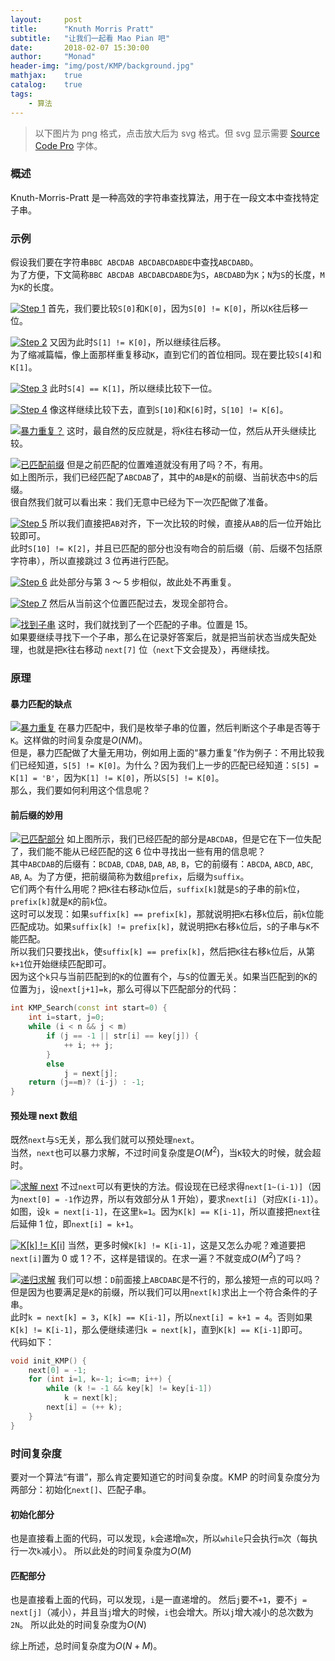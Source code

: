 ```yaml
---
layout:     post
title:      "Knuth Morris Pratt"
subtitle:   "让我们一起看 Mao Pian 吧"
date:       2018-02-07 15:30:00
author:     "Monad"
header-img: "img/post/KMP/background.jpg"
mathjax:    true
catalog:    true
tags:
    - 算法
---
```


> 以下图片为 png 格式，点击放大后为 svg 格式。但 svg 显示需要 [Source Code Pro](https://github.com/adobe-fonts/source-code-pro/archive/2.030R-ro/1.050R-it.zip) 字体。

### 概述
Knuth-Morris-Pratt 是一种高效的字符串查找算法，用于在一段文本中查找特定子串。

### 示例

假设我们要在字符串`BBC ABCDAB ABCDABCDABDE`中查找`ABCDABD`。  
为了方便，下文简称`BBC ABCDAB ABCDABCDABDE`为`S`，`ABCDABD`为`K`；`N`为`S`的长度，`M`为`K`的长度。

[![Step 1](/img/post/KMP/Step_1.png)](/img/post/KMP/Step_1.svg)
首先，我们要比较`S[0]`和`K[0]`，因为`S[0] != K[0]`，所以`K`往后移一位。

[![Step 2](/img/post/KMP/Step_2.png)](/img/post/KMP/Step_2.svg)
又因为此时`S[1] != K[0]`，所以继续往后移。  
为了缩减篇幅，像上面那样重复移动`K`，直到它们的首位相同。现在要比较`S[4]`和`K[1]`。

[![Step 3](/img/post/KMP/Step_3.png)](/img/post/KMP/Step_3.svg)
此时`S[4] == K[1]`，所以继续比较下一位。

[![Step 4](/img/post/KMP/Step_4.png)](/img/post/KMP/Step_4.svg)
像这样继续比较下去，直到`S[10]`和`K[6]`时，`S[10] != K[6]`。

[![暴力重复？](/img/post/KMP/WrongRepeat.png)](/img/post/KMP/WrongRepeat.svg)
这时，最自然的反应就是，将`K`往右移动一位，然后从开头继续比较。

[![已匹配前缀](/img/post/KMP/Prefix.png)](/img/post/KMP/Prefix.svg)
但是之前匹配的位置难道就没有用了吗？不，有用。  
如上图所示，我们已经匹配了`ABCDAB`了，其中的`AB`是`K`的前缀、当前状态中`S`的后缀。  
很自然我们就可以看出来：我们无意中已经为下一次匹配做了准备。

[![Step 5](/img/post/KMP/Step_5.png)](/img/post/KMP/Step_5.svg)
所以我们直接把`AB`对齐，下一次比较的时候，直接从`AB`的后一位开始比较即可。  
此时`S[10] != K[2]`，并且已匹配的部分也没有吻合的前后缀（前、后缀不包括原字符串），所以直接跳过 3 位再进行匹配。

[![Step 6](/img/post/KMP/Step_6.png)](/img/post/KMP/Step_6.svg)
此处部分与第 3 ～ 5 步相似，故此处不再重复。

[![Step 7](/img/post/KMP/Step_7.png)](/img/post/KMP/Step_7.svg)
然后从当前这个位置匹配过去，发现全部符合。

[![找到子串](/img/post/KMP/Found.png)](/img/post/KMP/Found.svg)
这时，我们就找到了一个匹配的子串。位置是 15。  
如果要继续寻找下一个子串，那么在记录好答案后，就是把当前状态当成失配处理，也就是把`K`往右移动 `next[7]` 位（`next`下文会提及），再继续找。

### 原理

#### 暴力匹配的缺点
[![暴力重复](/img/post/KMP/WrongRepeat.png)](/img/post/KMP/WrongRepeat.svg)
在暴力匹配中，我们是枚举子串的位置，然后判断这个子串是否等于`K`。这样做的时间复杂度是$O(NM)$。  
但是，暴力匹配做了大量无用功，例如用上面的“暴力重复”作为例子：不用比较我们已经知道，`S[5] != K[0]`。为什么？因为我们上一步的匹配已经知道：`S[5] = K[1] = 'B'`，因为`K[1] != K[0]`，所以`S[5] != K[0]`。  
那么，我们要如何利用这个信息呢？

#### 前后缀的妙用
[![已匹配部分](/img/post/KMP/Prefix.png)](/img/post/KMP/Prefix.svg)
如上图所示，我们已经匹配的部分是`ABCDAB`，但是它在下一位失配了，我们能不能从已经匹配的这 6 位中寻找出一些有用的信息呢？  
其中`ABCDAB`的后缀有：`BCDAB`, `CDAB`, `DAB`, `AB`, `B`，它的前缀有：`ABCDA`, `ABCD`, `ABC`, `AB`, `A`。为了方便，把前缀简称为数组`prefix`，后缀为`suffix`。  
它们两个有什么用呢？把`K`往右移动`k`位后，`suffix[k]`就是`S`的子串的前`k`位，`prefix[k]`就是`K`的前`k`位。  
这时可以发现：如果`suffix[k] == prefix[k]`，那就说明把`K`右移`k`位后，前`k`位能匹配成功。如果`suffix[k] != prefix[k]`，就说明把`K`右移`k`位后，`S`的子串与`K`不能匹配。  
所以我们只要找出`k`，使`suffix[k] == prefix[k]`，然后把`K`往右移`k`位后，从第`k+1`位开始继续匹配即可。  
因为这个`k`只与当前匹配到的`K`的位置有个，与`S`的位置无关。如果当匹配到的`K`的位置为`j`，设`next[j+1]=k`，那么可得以下匹配部分的代码：  
``` c++
int KMP_Search(const int start=0) {
    int i=start, j=0;
    while (i < n && j < m)
        if (j == -1 || str[i] == key[j]) {
            ++ i; ++ j;
        }
        else
            j = next[j];
    return (j==m)? (i-j) : -1;
}
```

#### 预处理 next 数组
既然`next`与`S`无关，那么我们就可以预处理`next`。  
当然，`next`也可以暴力求解，不过时间复杂度是$O(M^2)$，当`K`较大的时候，就会超时。

[![求解 next](/img/post/KMP/Next_1.png)](/img/post/KMP/Next_1.svg)
不过`next`可以有更快的方法。假设现在已经求得`next[1~(i-1)]`（因为`next[0] = -1`作边界，所以有效部分从 1 开始），要求`next[i]`（对应`K[i-1]`）。  
如图，设`k = next[i-1]`，在这里`k=1`。因为`K[k] == K[i-1]`，所以直接把`next`往后延伸 1 位，即`next[i] = k+1`。

[![K[k] != K[i]](/img/post/KMP/Next_2.png)](/img/post/KMP/Next_2.svg)
当然，更多时候`K[k] != K[i-1]`，这是又怎么办呢？难道要把`next[i]`置为 0 或 1？不，这样是错误的。在求一遍？不就变成$O(M^2)$了吗？

[![递归求解](/img/post/KMP/Next_3.png)](/img/post/KMP/Next_3.svg)
我们可以想：`D`前面接上`ABCDABC`是不行的，那么接短一点的可以吗？但是因为也要满足是`K`的前缀，所以我们可以用`next[k]`求出上一个符合条件的子串。  
此时`k = next[k] = 3`，`K[k] == K[i-1]`，所以`next[i] = k+1 = 4`。否则如果`K[k] != K[i-1]`，那么便继续递归`k = next[k]`，直到`K[k] == K[i-1]`即可。  
代码如下：  
``` c++
void init_KMP() {
	next[0] = -1;
	for (int i=1, k=-1; i<=m; i++) {
		while (k != -1 && key[k] != key[i-1])
			k = next[k];
		next[i] = (++ k);
	}
}
```

### 时间复杂度
要对一个算法“有谱”，那么肯定要知道它的时间复杂度。KMP 的时间复杂度分为两部分：初始化`next[]`、匹配子串。  

#### 初始化部分
也是直接看上面的代码，可以发现，`k`会递增`m`次，所以`while`只会执行`m`次（每执行一次`k`减小）。
所以此处的时间复杂度为$O(M)$

#### 匹配部分
也是直接看上面的代码，可以发现，`i`是一直递增的。
然后`j`要不`+1`，要不`j = next[j]`（减小），并且当`j`增大的时候，`i`也会增大。所以`j`增大减小的总次数为`2N`。
所以此处的时间复杂度为$O(N)$  
  
综上所述，总时间复杂度为$O(N+M)$。
